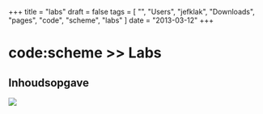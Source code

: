 +++
title = "labs"
draft = false
tags = [
    "",
    "Users",
    "jefklak",
    "Downloads",
    "pages",
    "code",
    "scheme",
    "labs"
]
date = "2013-03-12"
+++
# code:scheme >> Labs 

## Inhoudsopgave 

<img style='' src='/img/indexmenu>.|js navbar nocookie'>
